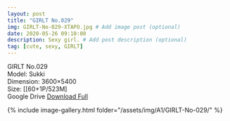 ```yaml
---
layout: post
title: "GIRLT No.029"
img: GIRLT-No-029-XTAPO.jpg # Add image post (optional)
date: 2020-05-26 09:10:00
description: Sexy girl. # Add post description (optional)
tag: [cute, sexy, GIRLT]
---
```

GIRLT No.029  
Model: Sukki  
Dimension: 3600×5400  
Size: [[60+1P/523M]            
Google Drive [Download Full](http://gestyy.com/e0C6aU)

{% include image-gallery.html folder="/assets/img/A1/GIRLT-No-029/" %}
